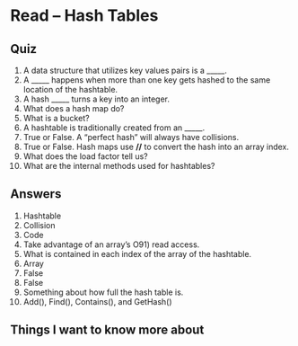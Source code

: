 # Read – Hash Tables

## Quiz

1. A data structure that utilizes key values pairs is a _____.
2. A _____ happens when more than one key gets hashed to the same location of the hashtable.
3. A hash _____ turns a key into an integer.
4. What does a hash map do?
5. What is a bucket?
6. A hashtable is traditionally created from an _____.
7. True or False. A “perfect hash” will always have collisions.
8. True or False. Hash maps use **//** to convert the hash into an array index.
9. What does the load factor tell us?
10. What are the internal methods used for hashtables?

## Answers

1. Hashtable
2. Collision
3. Code
4. Take advantage of an array’s O91) read access.
5. What is contained in each index of the array of the hashtable.
6. Array
7. False
8. False
9. Something about how full the hash table is.
10. Add(), Find(), Contains(), and GetHash()

## Things I want to know more about
